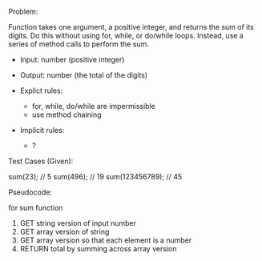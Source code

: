 Problem:

Function takes one argument, a positive integer, and returns the sum of its digits.
Do this without using for, while, or do/while loops.
Instead, use a series of method calls to perform the sum.

- Input: number (positive integer)
- Output: number (the total of the digits)

- Explict rules:
  - for, while, do/while are impermissible
  - use method chaining
- Implicit rules:
  - ?

Test Cases (Given):

sum(23);           // 5
sum(496);          // 19
sum(123456789);    // 45

Pseudocode:

for sum function
1. GET string version of input number
2. GET array version of string
3. GET array version so that each element is a number
4. RETURN total by summing across array version
